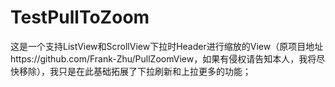 # TestPullToZoom
这是一个支持ListView和ScrollView下拉时Header进行缩放的View（原项目地址https://github.com/Frank-Zhu/PullZoomView，如果有侵权请告知本人，我将尽快移除），我只是在此基础拓展了下拉刷新和上拉更多的功能；
